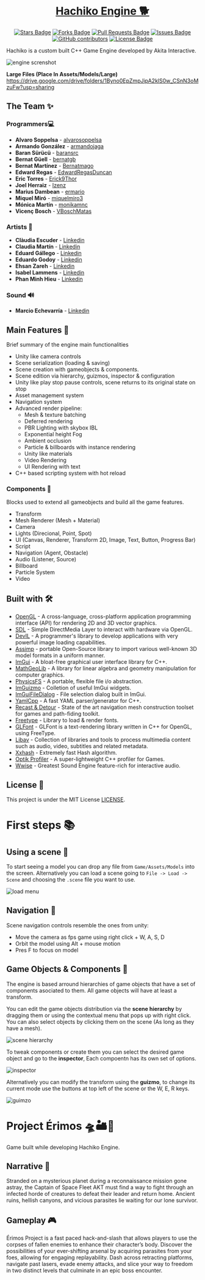 <h1 align="center">
  <a href="https://github.com/AkitaInteractive/Hachiko-Engine">Hachiko Engine 🐕</a>
</h1>

<p align="center">
<a href="https://github.com/AkitaInteractive/Hachiko-Engine/stargazers"><img src="https://img.shields.io/github/stars/AkitaInteractive/Hachiko-Engine" alt="Stars Badge"/></a>
<a href="https://github.com/AkitaInteractive/Hachiko-Engine/network/members"><img src="https://img.shields.io/github/forks/AkitaInteractive/Hachiko-Engine" alt="Forks Badge"/></a>
<a href="https://github.com/AkitaInteractive/Hachiko-Engine/pulls"><img src="https://img.shields.io/github/issues-pr/AkitaInteractive/Hachiko-Engine" alt="Pull Requests Badge"/></a>
<a href="https://github.com/AkitaInteractive/Hachiko-Engine/issues"><img src="https://img.shields.io/github/issues/AkitaInteractive/Hachiko-Engine" alt="Issues Badge"/></a>
<a href="https://github.com/AkitaInteractive/Hachiko-Engine/graphs/contributors"><img alt="GitHub contributors" src="https://img.shields.io/github/contributors/AkitaInteractive/Hachiko-Engine?color=2b9348"></a>
<a href="https://github.com/AkitaInteractive/Hachiko-Engine/blob/master/LICENSE"><img src="https://img.shields.io/github/license/AkitaInteractive/Hachiko-Engine?color=2b9348" alt="License Badge"/></a>
</p>

Hachiko is a custom built C++ Game Engine developed by Akita Interactive.

![engine screnshot](Screenshots/example.PNG)

**Large Files (Place In Assets/Models/Large)** https://drive.google.com/drive/folders/1Byno0EpZmpJipA2klS0w_CSnN3oMzuFw?usp=sharing

## The Team ✨
### Programmers💻
* **Alvaro Soppelsa** - [alvarosoppelsa](https://github.com/alvarosoppelsa)
* **Armando González** - [armandojaga](https://github.com/armandojaga)
* **Baran Sürücü** - [baransrc](https://github.com/baransrc)
* **Bernat Güell** - [bernatgb](https://github.com/bernatgb)
* **Bernat Martínez** - [Bernatmago](https://github.com/Bernatmago)
* **Edward Regas** - [EdwardRegasDuncan](https://github.com/EdwardRegasDuncan)
* **Eric Torres** - [Erick9Thor](https://github.com/Erick9Thor)
* **Joel Herraiz** - [Izenz](https://github.com/Izenz)
* **Marius Dambean** - [ermario](https://github.com/ermario)
* **Miquel Miró** - [miquelmiro3](https://github.com/miquelmiro3)
* **Mónica Martín** - [monikamnc](https://github.com/monikamnc)
* **Vicenç Bosch** - [VBoschMatas](https://github.com/VBoschMatas)

### Artists 🎨
* **Clàudia Escuder** - [Linkedin](https://www.linkedin.com/in/claudia-escuder-b78b661bb)
* **Claudia Martín** - [Linkedin](https://www.linkedin.com/in/claudia-martin-5848721b7)
* **Eduard Gállego** - [Linkedin](https://www.linkedin.com/in/eduardgallegorodriguez)
* **Eduardo Godoy** - [Linkedin](https://www.linkedin.com/in/eduardo-godoy-saavedra)
* **Ehsan Zareh** - [Linkedin](https://www.linkedin.com/in/ehsan-zareh-6497831b7)
* **Isabel Lammens** - [Linkedin](https://www.linkedin.com/in/isabel-lammens-516bba1bb)
* **Phan Minh Hieu** - [Linkedin](https://www.linkedin.com/in/hnguyen7596)

### Sound 🔊
* **Marcio Echevarría** - [Linkedin](https://www.linkedin.com/in/marcio-echeverria-39b08241)

## Main Features 🧪
Brief summary of the engine main functionalities
- Unity like camera controls
- Scene serialization (loading & saving)
- Scene creation with gameobjects & components.
- Scene edition via hierarchy, guizmos, inspector & configuration
- Unity like play stop pause controls, scene returns to its original state on stop
- Asset management system
- Navigation system
- Advanced render pipeline:
    - Mesh & texture batching
    - Deferred rendering
    - PBR Lighting with skybox IBL
    - Exponential height Fog
    - Ambient occlusion
    - Particle & billboards with instance rendering
    - Unity like materials
    - Video Rendering
    - UI Rendering with text
- C++ based scripting system with hot reload

### Components 🔬
Blocks used to extend all gameobjects and build all the game features.

- Transform
- Mesh Renderer (Mesh + Material)
- Camera
- Lights (Direcional, Point, Spot)
- UI (Canvas, Renderer, Transform 2D, Image, Text, Button, Progress Bar)
- Script
- Navigation (Agent, Obstacle)
- Audio (Listener, Source)
- Billboard
- Particle System
- Video

## Built with 🛠️

* [OpenGL](https://www.opengl.org//) - A cross-language, cross-platform application programming interface (API) for rendering 2D and 3D vector graphics.
* [SDL](https://www.libsdl.org/) - Simple DirectMedia Layer to interact with hardware via OpenGL.
* [DevIL](http://openil.sourceforge.net/about.php) - A programmer's library to develop applications with very powerful image loading capabilities.
* [Assimp](https://www.assimp.org/) - portable Open-Source library to import various well-known 3D model formats in a uniform manner.
* [ImGui](https://github.com/ocornut/imgui) - A bloat-free graphical user interface library for C++.
* [MathGeoLib](https://github.com/juj/MathGeoLib) - A library for linear algebra and geometry manipulation for computer graphics.
* [PhysicsFS](https://github.com/icculus/physfs) - A portable, flexible file i/o abstraction.
* [ImGuizmo](https://github.com/CedricGuillemet/ImGuizmo) - Colletion of useful ImGui widgets.
* [ImGuiFileDialog](https://github.com/aiekick/ImGuiFileDialog) - File selection dialog built in ImGui.
* [YamlCpp](https://github.com/jbeder/yaml-cpp) - A fast YAML parser/generator for C++.
* [Recast & Detour](https://github.com/recastnavigation/recastnavigation) - State of the art navigation mesh construction toolset for games and path-fiding toolkit.
* [Freetype](https://gitlab.freedesktop.org/freetype/freetype) - Library to load & render fonts.
* [GLFont](https://github.com/jtberglund/GLFont) - GLFont is a text-rendering library written in C++ for OpenGL, using FreeType.
* [Libav](https://github.com/libav/libav) - Collection of libraries and tools to process multimedia content such as audio, video, subtitles and related metadata.
* [Xxhash](https://github.com/Cyan4973/xxHash) - Extremely fast Hash algorithm.
* [Optik Profiler](https://github.com/bombomby/optick) - A super-lightweight C++ profiler for Games.
* [Wwise](https://www.audiokinetic.com) - Greatest Sound Engine feature-rich for interactive audio.

## License 📄
This project is under the MIT License [LICENSE](LICENSE).

# First steps 📚

## Using a scene 🌄
To start seeing a model you can drop any file from ```Game/Assets/Models``` into the screen. Alternatively you can load a scene going to ``` File -> Load -> Scene ``` and choosing the ```.scene``` file you want to use.

![load menu](Screenshots/load_menu.PNG)


## Navigation 🚀
Scene navigation controls resemble the ones from unity:
* Move the camera as fps game using right click + W, A, S, D
* Orbit the model using Alt + mouse motion
* Pres F to focus on model

## Game Objects & Components 🗿
The engine is based arround hierarchies of game objects that have a set of components asociated to them. All game objects will have at least a transform.

You can edit the game objects distribution via the **scene hierarchy** by dragging them or using the contextual menu that pops up with right click. You can also select objects by clicking them on the scene (As long as they have a mesh).

![scene hierarchy](Screenshots/hierarchy.PNG)

To tweak components or create them you can select the desired game object and go to the **inspector**, Each compoentn has its own set of options.

![inspector](Screenshots/inspector.PNG)

Alternatively you can modify the transform using the **guizmo**, to change its current mode use the buttons at top left of the scene or the W, E, R keys.

![guimzo](Screenshots/guizmo.PNG)

# Project Érimos 🛸🏜️💎
Game built while developing Hachiko Engine.

## Narrative 📜
Stranded on a mysterious planet during a reconnaissance mission gone astray, the Captain of Space Fleet AKT must find a way to fight through an infected horde of creatures to defeat their leader and return home. Ancient ruins, hellish canyons, and vicious parasites lie waiting for our lone survivor. 

## Gameplay 🎮
Érimos Project is a fast paced hack-and-slash that allows players to use the corpses of fallen enemies to enhance their character’s body. Discover the possibilities of your ever-shifting arsenal by acquiring parasites from your foes, allowing for engaging replayability. Dash across retracting platforms, navigate past lasers, evade enemy attacks, and slice your way to freedom in two distinct levels that culminate in an epic boss encounter. 



